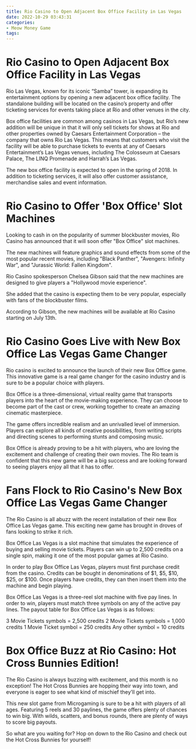```yaml
---
title: Rio Casino to Open Adjacent Box Office Facility in Las Vegas
date: 2022-10-29 03:43:31
categories:
- Meow Money Game
tags:
---
```



#  Rio Casino to Open Adjacent Box Office Facility in Las Vegas

Rio Las Vegas, known for its iconic “Samba” tower, is expanding its entertainment options by opening a new adjacent box office facility. The standalone building will be located on the casino’s property and offer ticketing services for events taking place at Rio and other venues in the city.

Box office facilities are common among casinos in Las Vegas, but Rio’s new addition will be unique in that it will only sell tickets for shows at Rio and other properties owned by Caesars Entertainment Corporation – the company that owns Rio Las Vegas. This means that customers who visit the facility will be able to purchase tickets to events at any of Caesars Entertainment’s Las Vegas venues, including The Colosseum at Caesars Palace, The LINQ Promenade and Harrah’s Las Vegas.

The new box office facility is expected to open in the spring of 2018. In addition to ticketing services, it will also offer customer assistance, merchandise sales and event information.

#  Rio Casino to Offer 'Box Office' Slot Machines

Looking to cash in on the popularity of summer blockbuster movies, Rio Casino has announced that it will soon offer "Box Office" slot machines.

The new machines will feature graphics and sound effects from some of the most popular recent movies, including "Black Panther", "Avengers: Infinity War", and "Jurassic World: Fallen Kingdom".

Rio Casino spokesperson Chelsea Gibson said that the new machines are designed to give players a "Hollywood movie experience".

She added that the casino is expecting them to be very popular, especially with fans of the blockbuster films.

According to Gibson, the new machines will be available at Rio Casino starting on July 13th.

#  Rio Casino Goes Live with New Box Office Las Vegas Game Changer

Rio casino is excited to announce the launch of their new Box Office game. This innovative game is a real game changer for the casino industry and is sure to be a popular choice with players.

Box Office is a three-dimensional, virtual reality game that transports players into the heart of the movie-making experience. They can choose to become part of the cast or crew, working together to create an amazing cinematic masterpiece.

The game offers incredible realism and an unrivalled level of immersion. Players can explore all kinds of creative possibilities, from writing scripts and directing scenes to performing stunts and composing music.

Box Office is already proving to be a hit with players, who are loving the excitement and challenge of creating their own movies. The Rio team is confident that this new game will be a big success and are looking forward to seeing players enjoy all that it has to offer.

#  Fans Flock to Rio Casino's New Box Office Las Vegas Game Changer

The Rio Casino is all abuzz with the recent installation of their new Box Office Las Vegas game. This exciting new game has brought in droves of fans looking to strike it rich.

Box Office Las Vegas is a slot machine that simulates the experience of buying and selling movie tickets. Players can win up to 2,500 credits on a single spin, making it one of the most popular games at Rio Casino.

In order to play Box Office Las Vegas, players must first purchase credit from the casino. Credits can be bought in denominations of $1, $5, $10, $25, or $100. Once players have credits, they can then insert them into the machine and begin playing.

Box Office Las Vegas is a three-reel slot machine with five pay lines. In order to win, players must match three symbols on any of the active pay lines. The payout table for Box Office Las Vegas is as follows:

3 Movie Tickets symbols = 2,500 credits
2 Movie Tickets symbols = 1,000 credits
1 Movie Ticket symbol = 250 credits
Any other symbol = 10 credits

#  Box Office Buzz at Rio Casino: Hot Cross Bunnies Edition!

The Rio Casino is always buzzing with excitement, and this month is no exception! The Hot Cross Bunnies are hopping their way into town, and everyone is eager to see what kind of mischief they’ll get into.

This new slot game from Microgaming is sure to be a hit with players of all ages. Featuring 5 reels and 30 paylines, the game offers plenty of chances to win big. With wilds, scatters, and bonus rounds, there are plenty of ways to score big payouts.

So what are you waiting for? Hop on down to the Rio Casino and check out the Hot Cross Bunnies for yourself!
